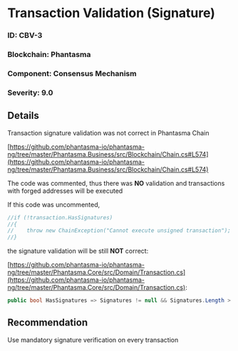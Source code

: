 # Transaction Validation (Signature)

### ID: CBV-3
### Blockchain: Phantasma
### Component: Consensus Mechanism
### Severity: 9.0

## Details

Transaction signature validation was not correct in Phantasma Chain

[https://github.com/phantasma-io/phantasma-ng/tree/master/Phantasma.Business/src/Blockchain/Chain.cs#L574](https://github.com/phantasma-io/phantasma-ng/tree/master/Phantasma.Business/src/Blockchain/Chain.cs#L574)

The code was commented, thus there was **NO** validation and transactions with forged addresses will be executed

If this code was uncommented,

```C#
//if (!transaction.HasSignatures)
//{
//    throw new ChainException("Cannot execute unsigned transaction");
//}

```

the signature validation will be still **NOT** correct:

[https://github.com/phantasma-io/phantasma-ng/tree/master/Phantasma.Core/src/Domain/Transaction.cs](https://github.com/phantasma-io/phantasma-ng/tree/master/Phantasma.Core/src/Domain/Transaction.cs):

```C#
public bool HasSignatures => Signatures != null && Signatures.Length > 0;
```

## Recommendation

Use mandatory signature verification on every transaction